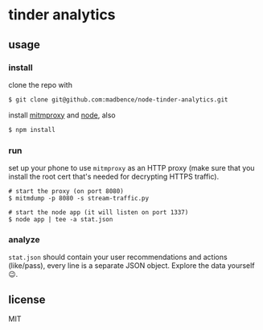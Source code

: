 # tinder analytics

## usage

### install

clone the repo with

```sh
$ git clone git@github.com:madbence/node-tinder-analytics.git
```

install [mitmproxy][mitmproxy] and [node][node], also

```sh
$ npm install
```

### run

set up your phone to use `mitmproxy` as an HTTP proxy (make sure that you install the root cert that's needed for decrypting HTTPS traffic).

```
# start the proxy (on port 8080)
$ mitmdump -p 8080 -s stream-traffic.py

# start the node app (it will listen on port 1337)
$ node app | tee -a stat.json
```

### analyze

`stat.json` should contain your user recommendations and actions (like/pass), every line is a separate JSON object. Explore the data yourself :wink:.

## license

MIT

[mitmproxy]: https://mitmproxy.org/
[node]: https://nodejs.org
